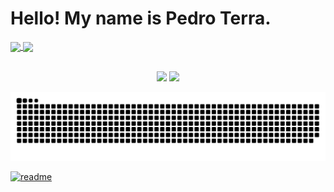 <h1> Hello! My name is Pedro Terra. </h1>

<div>
  <a href="https://github.com/terramotta">
  <img height="162cm"   align="center" src="https://github-readme-stats.vercel.app/api?username=terramotta&show_icons=true&theme=react&include_all_commits=true&count_private=true"/>
  <img height="162em"  align="center" src="https://github-readme-stats.vercel.app/api/top-langs/?username=terramotta&layout=compact&langs_count=7&theme=react" />


</div>
 <br>
<div  align="center"> 
    
  <a href="https://www.instagram.com/ppedromotta/" target="_blank"><img src="https://img.shields.io/badge/-Instagram-%23E4405F?style=for-the-badge&logo=instagram&logoColor=white" target="_blank"></a>
  <a href="https://www.linkedin.com/in/ellen-maria-da-silva-caldas-4824b01a7/" target="_blank"><img src="https://img.shields.io/badge/-LinkedIn-%230077B5?style=for-the-badge&logo=linkedin&logoColor=white" target="_blank"></a> 
 
  ![Snake animation](https://github.com/ellen2121/ellen2121/blob/output/github-contribution-grid-snake.svg)

  </div>
  
[![readme](https://github-readme-stats.vercel.app/api/pin/?username=terramotta&repo=terramotta&theme=react)](https://github.com/terramotta/terramotta)
<div  align="center"> 
